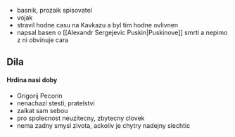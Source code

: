 - basnik, prozaik spisovatel
- vojak
- stravil hodne casu na Kavkazu a byl tim hodne ovlivnen
- napsal basen o [[Alexandr Sergejevic Puskin|Puskinove]] smrti a nepimo z ni obvinuje cara
## Dila

#### Hrdina nasi doby
- Grigorij Pecorin
- nenachazi stesti, pratelstvi
- zaikat sam sebou
- pro spolecnost neuzitecny, zbytecny clovek
- nema zadny smysl zivota, ackoliv je chytry nadejny slechtic